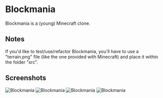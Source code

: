 Blockmania
==========

Blockmania is a (young) Minecraft clone.

Notes
-----

If you'd like to test/use/refactor Blockmania, you'll have to use a "terrain.png" file (like the one provided with Minecraft) and place it within the folder "src".

Screenshots
-----------

![Blockmania](https://github.com/begla/Blockmania/raw/master/screenshots/screen4.jpg)
![Blockmania](https://github.com/begla/Blockmania/raw/master/screenshots/screen3.jpg)
![Blockmania](https://github.com/begla/Blockmania/raw/master/screenshots/screen2.jpg)
![Blockmania](https://github.com/begla/Blockmania/raw/master/screenshots/screen1.jpg)
